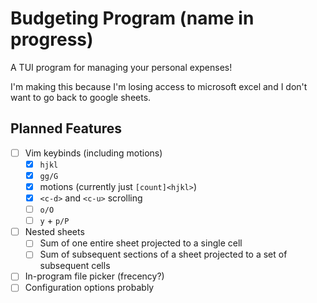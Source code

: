 # Budgeting Program (name in progress)
A TUI program for managing your personal expenses!

I'm making this because I'm losing access to microsoft excel and I don't want to go back to google sheets.

## Planned Features
- [ ] Vim keybinds (including motions)
    - [x] `hjkl`
    - [x] `gg/G`
    - [x] motions (currently just `[count]<hjkl>`)
    - [x] `<c-d>` and `<c-u>` scrolling
    - [ ] `o/O`
    - [ ] `y` + `p/P`
- [ ] Nested sheets
    - [ ] Sum of one entire sheet projected to a single cell
    - [ ] Sum of subsequent sections of a sheet projected to a set of subsequent cells
- [ ] In-program file picker (frecency?)
- [ ] Configuration options probably
